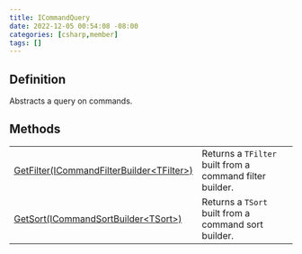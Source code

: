 ```yaml
---
title: ICommandQuery
date: 2022-12-05 00:54:08 -08:00
categories: [csharp,member]
tags: []
---
```


## Definition

Abstracts a query on commands.

## Methods
<table><tr><td><!--/posts/csharp.member.entitydb.abstractions.queries.icommandquery.getfilter/--><a href='#'>GetFilter(ICommandFilterBuilder&lt;TFilter&gt;)</a></td><td>
Returns a <code class='language-plaintext highlighter-rouge'>TFilter</code> built from a command filter builder.
</td></tr><tr><td><!--/posts/csharp.member.entitydb.abstractions.queries.icommandquery.getsort/--><a href='#'>GetSort(ICommandSortBuilder&lt;TSort&gt;)</a></td><td>
Returns a <code class='language-plaintext highlighter-rouge'>TSort</code> built from a command sort builder.
</td></tr></table>
